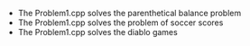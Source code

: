 - The Problem1.cpp solves the parenthetical balance problem
- The Problem1.cpp solves the problem of soccer scores
- The Problem1.cpp solves the diablo games
